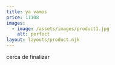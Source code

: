 ```yaml
---
title: ya vamos
price: 11108
images:
  - image: /assets/images/product1.jpg
    alt: perfect
layout: layouts/product.njk
---
```

cerca de finalizar

